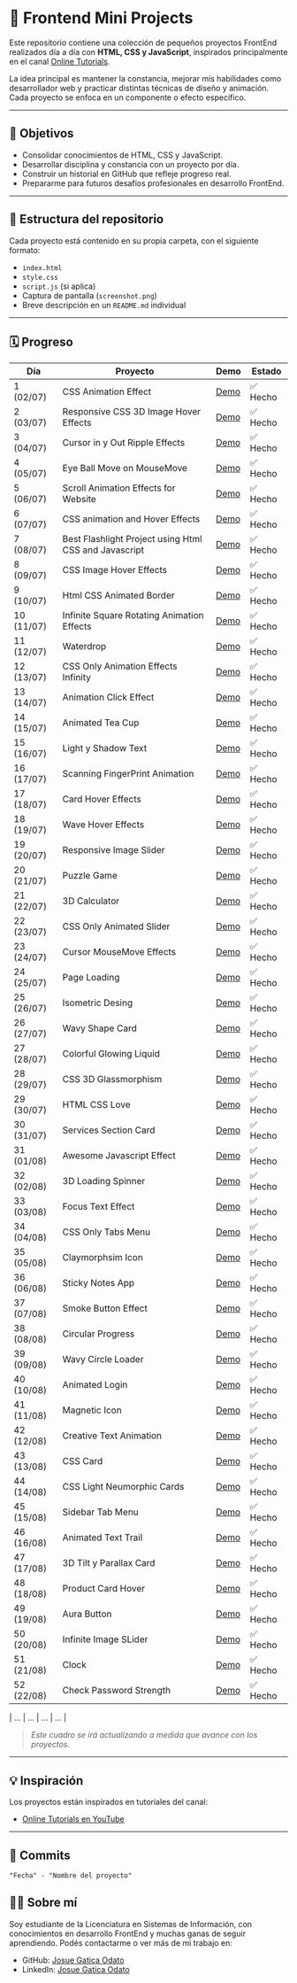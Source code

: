 ﻿# 🎯 Frontend Mini Projects

Este repositorio contiene una colección de pequeños proyectos FrontEnd realizados día a día con **HTML, CSS y JavaScript**, inspirados principalmente en el canal [Online Tutorials](https://www.youtube.com/@OnlineTutorialsYT).

La idea principal es mantener la constancia, mejorar mis habilidades como desarrollador web y practicar distintas técnicas de diseño y animación. Cada proyecto se enfoca en un componente o efecto específico.

---

## 📌 Objetivos

- Consolidar conocimientos de HTML, CSS y JavaScript.
- Desarrollar disciplina y constancia con un proyecto por día.
- Construir un historial en GitHub que refleje progreso real.
- Prepararme para futuros desafíos profesionales en desarrollo FrontEnd.

---

## 🚀 Estructura del repositorio

Cada proyecto está contenido en su propia carpeta, con el siguiente formato:

- `index.html`
- `style.css`
- `script.js` (si aplica)
- Captura de pantalla (`screenshot.png`)
- Breve descripción en un `README.md` individual

---

## 🗓️ Progreso

| Día       | Proyecto                         | Demo      | Estado   |
|-----------|----------------------------------|-----------------------|----------|
| 1 (02/07) | CSS Animation Effect             | [Demo](https://github.com/JosueGaticaOdato/frontend-mini-lab/tree/main/CSS%20Animation%20Effects)         | ✅ Hecho |
| 2 (03/07) | Responsive CSS 3D Image Hover Effects      | [Demo](https://github.com/JosueGaticaOdato/frontend-mini-lab/tree/main/Responsive%20CSS%203D%20Image%20Hover%20Effects)        | ✅ Hecho |
| 3 (04/07) | Cursor in y Out Ripple Effects      | [Demo](https://github.com/JosueGaticaOdato/frontend-mini-lab/tree/main/Cursor%20in%20%26%20Out%20Ripple%20Effects)        | ✅ Hecho |
| 4 (05/07) | Eye Ball  Move on MouseMove      | [Demo](https://github.com/JosueGaticaOdato/frontend-mini-lab/tree/main/Eye%20Ball%20Move%20on%20MouseMove)        | ✅ Hecho |
| 5 (06/07) | Scroll Animation Effects for Website      | [Demo](https://github.com/JosueGaticaOdato/frontend-mini-lab/tree/main/Scroll%20Animation%20Effects%20for%20Website)        | ✅ Hecho |
| 6 (07/07) | CSS animation and Hover Effects     | [Demo](https://github.com/JosueGaticaOdato/frontend-mini-lab/tree/main/CSS%20Animation%20and%20Hover%20Effects)        | ✅ Hecho |
| 7 (08/07) | Best Flashlight Project using Html CSS and Javascript     | [Demo](https://github.com/JosueGaticaOdato/frontend-mini-lab/tree/main/Best%20Flashlight%20Project%20using%20Html%20CSS%20and%20Javascript)        | ✅ Hecho |
| 8 (09/07) | CSS Image Hover Effects     | [Demo](https://github.com/JosueGaticaOdato/frontend-mini-lab/tree/main/CSS%20Image%20Hover%20Effects)        | ✅ Hecho |
| 9 (10/07) | Html CSS Animated Border     | [Demo](https://github.com/JosueGaticaOdato/frontend-mini-lab/tree/main/Html%20CSS%20Animated%20Border)        | ✅ Hecho |
| 10 (11/07) | Infinite Square Rotating Animation Effects     | [Demo](https://github.com/JosueGaticaOdato/frontend-mini-lab/tree/main/Infinite%20Square%20Rotating%20Animation%20Effects)        | ✅ Hecho |
| 11 (12/07) | Waterdrop     | [Demo](https://github.com/JosueGaticaOdato/frontend-mini-lab/tree/main/Waterdrop)        | ✅ Hecho |
| 12 (13/07) | CSS Only Animation Effects Infinity     | [Demo](https://github.com/JosueGaticaOdato/frontend-mini-lab/tree/main/CSS%20Only%20Animation%20Effects%20Infinity)        | ✅ Hecho |
| 13 (14/07) | Animation Click Effect     | [Demo](https://github.com/JosueGaticaOdato/frontend-mini-lab/tree/main/Animation%20Click%20Effect)        | ✅ Hecho |
| 14 (15/07) | Animated Tea Cup     | [Demo](https://github.com/JosueGaticaOdato/frontend-mini-lab/tree/main/Animated%20Tea%20Cup)        | ✅ Hecho |
| 15 (16/07) | Light y Shadow Text     | [Demo](https://github.com/JosueGaticaOdato/frontend-mini-lab/tree/main/Light%20y%20Shadow%20Text)        | ✅ Hecho |
| 16 (17/07) | Scanning FingerPrint Animation   | [Demo](https://github.com/JosueGaticaOdato/frontend-mini-lab/tree/main/Scanning%20FingerPrint%20Animation)        | ✅ Hecho |
| 17 (18/07) | Card Hover Effects  | [Demo](https://github.com/JosueGaticaOdato/frontend-mini-lab/tree/main/Card%20Hover%20Effects)        | ✅ Hecho |
| 18 (19/07) | Wave Hover Effects  | [Demo](https://github.com/JosueGaticaOdato/frontend-mini-lab/tree/main/Wave%20Hover%20Effects)        | ✅ Hecho |
| 19 (20/07) | Responsive Image Slider  | [Demo](https://github.com/JosueGaticaOdato/frontend-mini-lab/tree/main/Responsive%20Image%20Slider)        | ✅ Hecho |
| 20 (21/07) | Puzzle Game  | [Demo](https://github.com/JosueGaticaOdato/frontend-mini-lab/tree/main/Puzzle%20Game)        | ✅ Hecho |
| 21 (22/07) | 3D Calculator  | [Demo](https://github.com/JosueGaticaOdato/frontend-mini-lab/tree/main/3D%20Calculator)        | ✅ Hecho |
| 22 (23/07) | CSS Only Animated Slider  | [Demo](https://github.com/JosueGaticaOdato/frontend-mini-lab/tree/main/CSS%20Only%20Animated%20Slider)        | ✅ Hecho |
| 23 (24/07) | Cursor MouseMove Effects  | [Demo](https://github.com/JosueGaticaOdato/frontend-mini-lab/tree/main/Cursor%20MouseMove%20Effects)        | ✅ Hecho |
| 24 (25/07) | Page Loading  | [Demo](https://github.com/JosueGaticaOdato/frontend-mini-lab/tree/main/Page%20Loading)        | ✅ Hecho |
| 25 (26/07) | Isometric Desing  | [Demo](https://github.com/JosueGaticaOdato/frontend-mini-lab/tree/main/Isometric%20Desing)        | ✅ Hecho |
| 26 (27/07) | Wavy Shape Card  | [Demo](https://github.com/JosueGaticaOdato/frontend-mini-lab/tree/main/Wavy%20Shape%20Card)        | ✅ Hecho |
| 27 (28/07) | Colorful Glowing Liquid  | [Demo](https://github.com/JosueGaticaOdato/frontend-mini-lab/tree/main/Colorful%20Glowing%20Liquid)        | ✅ Hecho |
| 28 (29/07) | CSS 3D Glassmorphism  | [Demo](https://github.com/JosueGaticaOdato/frontend-mini-lab/tree/main/CSS%203D%20Glassmorphism)        | ✅ Hecho |
| 29 (30/07) | HTML CSS Love  | [Demo](https://github.com/JosueGaticaOdato/frontend-mini-lab/tree/main/HTML%20CSS%20Love)        | ✅ Hecho |
| 30 (31/07) | Services Section Card  | [Demo](https://github.com/JosueGaticaOdato/frontend-mini-lab/tree/main/Services%20Section%20Card)        | ✅ Hecho |
| 31 (01/08) | Awesome Javascript Effect  | [Demo](https://github.com/JosueGaticaOdato/frontend-mini-lab/tree/main/Awesome%20Javascript%20Effect)        | ✅ Hecho |
| 32 (02/08) | 3D Loading Spinner  | [Demo](https://github.com/JosueGaticaOdato/frontend-mini-lab/tree/main/3D%20Loading%20Spinner)        | ✅ Hecho |
| 33 (03/08) | Focus Text Effect  | [Demo](https://github.com/JosueGaticaOdato/frontend-mini-lab/tree/main/Focus%20Text%20Effect)        | ✅ Hecho |
| 34 (04/08) | CSS Only Tabs Menu | [Demo](https://github.com/JosueGaticaOdato/frontend-mini-lab/tree/main/CSS%20Only%20Tabs%20Menu)        | ✅ Hecho |
| 35 (05/08) | Claymorphsim Icon | [Demo](https://github.com/JosueGaticaOdato/frontend-mini-lab/tree/main/Claymorphsim%20Icon)        | ✅ Hecho |
| 36 (06/08) | Sticky Notes App | [Demo](https://github.com/JosueGaticaOdato/frontend-mini-lab/tree/main/Sticky%20Notes%20App)        | ✅ Hecho |
| 37 (07/08) | Smoke Button Effect | [Demo]()        | ✅ Hecho |
| 38 (08/08) | Circular Progress | [Demo]()        | ✅ Hecho |
| 39 (09/08) | Wavy Circle Loader | [Demo]()        | ✅ Hecho |
| 40 (10/08) | Animated Login | [Demo]()        | ✅ Hecho |
| 41 (11/08) | Magnetic Icon | [Demo]()        | ✅ Hecho |
| 42 (12/08) | Creative Text Animation | [Demo]()        | ✅ Hecho |
| 43 (13/08) | CSS Card | [Demo]()        | ✅ Hecho |
| 44 (14/08) | CSS Light Neumorphic Cards | [Demo]()        | ✅ Hecho |
| 45 (15/08) | Sidebar Tab Menu | [Demo]()        | ✅ Hecho |
| 46 (16/08) | Animated Text Trail | [Demo]()        | ✅ Hecho |
| 47 (17/08) | 3D Tilt y Parallax Card | [Demo]()        | ✅ Hecho |
| 48 (18/08) | Product Card Hover | [Demo]()        | ✅ Hecho |
| 49 (19/08) | Aura Button | [Demo]()        | ✅ Hecho |
| 50 (20/08) | Infinite Image SLider | [Demo]()        | ✅ Hecho |
| 51 (21/08) | Clock | [Demo]()        | ✅ Hecho |
| 52 (22/08) | Check Password Strength | [Demo]()        | ✅ Hecho |

| ...       | ...                              | ...                   | ...      |

> *Este cuadro se irá actualizando a medida que avance con los proyectos.*

---

## 💡 Inspiración

Los proyectos están inspirados en tutoriales del canal:

- [Online Tutorials en YouTube](https://www.youtube.com/@OnlineTutorialsYT/videos)

---

## 📌 Commits

``` 
"Fecha" - "Nombre del proyecto"
``` 

## 🧑‍💻 Sobre mí

Soy estudiante de la Licenciatura en Sistemas de Información, con conocimientos en desarrollo FrontEnd y muchas ganas de seguir aprendiendo. Podés contactarme o ver más de mi trabajo en:

- GitHub: [Josue Gatica Odato]([https://github.com/tu_usuario](https://github.com/JosueGaticaOdato))
- LinkedIn: [Josue Gatica Odato]([https://linkedin.com/in/tu_perfil](https://www.linkedin.com/in/josuegaticaodato/))

